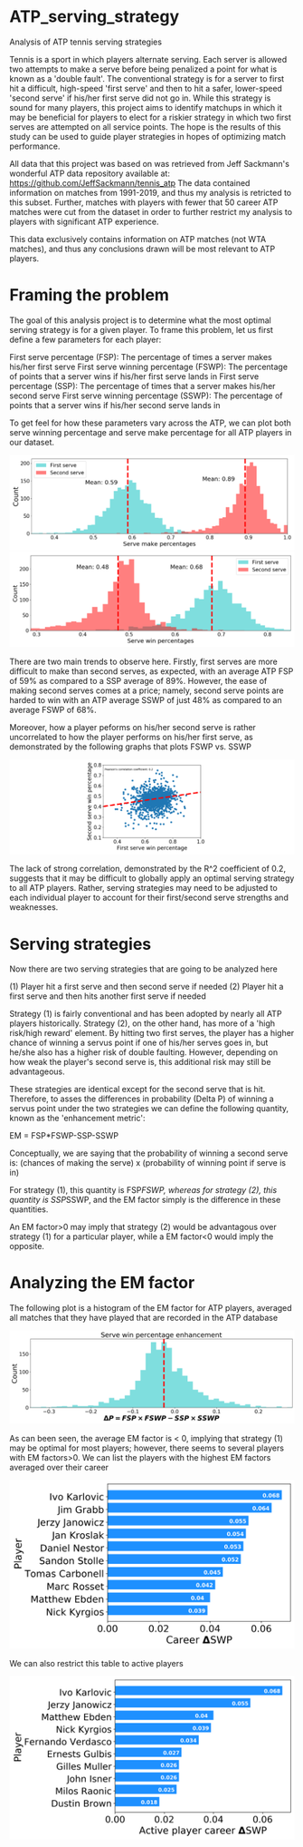 # ATP_serving_strategy
Analysis of ATP tennis serving strategies


Tennis is a sport in which players alternate serving. Each server is allowed two attempts to make a serve before being penalized a point for what is known as a 'double fault'. The conventional strategy is for a server to first hit a difficult, high-speed 'first serve' and then to hit a safer, lower-speed 'second serve' if his/her first serve did not go in. While this strategy is sound for many players, this project aims to identify matchups in which it may be beneficial for players to elect for a riskier strategy in which two first serves are attempted on all service points. The hope is the results of this study can be used to guide player strategies in hopes of optimizing match performance.

All data that this project was based on was retrieved from Jeff Sackmann's wonderful ATP data repository available at: https://github.com/JeffSackmann/tennis_atp
The data contained information on matches from 1991-2019, and thus my analysis is retricted to this subset. Further, matches with players with fewer that 50 career ATP matches were cut from the dataset in order to further restrict my analysis to players with significant ATP experience. 

This data exclusively contains information on ATP matches (not WTA matches), and thus any conclusions drawn will be most relevant to ATP players. 

# Framing the problem

The goal of this analysis project is to determine what the most optimal serving strategy is for a given player. 
To frame this problem, let us first define a few parameters for each player:

First serve percentage (FSP): The percentage of times a server makes his/her first serve
First serve winning percentage (FSWP): The percentage of points that a server wins if his/her first serve lands in
First serve percentage (SSP): The percentage of times that a server makes his/her second serve
First serve winning percentage (SSWP): The percentage of points that a server wins if his/her second serve lands in

To get feel for how these parameters vary across the ATP, we can plot both serve winning percentage and serve make percentage for all ATP players in our dataset. 

![](/data_visualizations/serve_make_percentages_hist.png?raw=true)
![](/data_visualizations/serve_winning_percentages_hist.png?raw=true)

There are two main trends to observe here. Firstly, first serves are more difficult to make than second serves, as expected, with an average ATP FSP of 59% as compared to a SSP average of 89%. However, the ease of making second serves comes at a price; namely, second serve points are harded to win with an ATP average SSWP of just 48% as compared to an average FSWP of 68%. 

Moreover, how a player peforms on his/her second serve is rather uncorrelated to how the player performs on his/her first serve, as demonstrated by the following graphs that plots FSWP vs. SSWP

![](/data_visualizations/first_serve_second_serve_correaltion.png?raw=true)

The lack of strong correlation, demonstrated by the R^2 coefficient of 0.2, suggests that it may be difficult to globally apply an optimal serving strategy to all ATP players. Rather, serving strategies may need to be adjusted to each individual player to account for their first/second serve strengths and weaknesses. 

# Serving strategies

Now there are two serving strategies that are going to be analyzed here

(1) Player hit a first serve and then second serve if needed 
(2) Player hit a first serve and then hits another first serve if needed

Strategy (1) is fairly conventional and has been adopted by nearly all ATP players historically. Strategy (2), on the other hand, has more of a 'high risk/high reward' element. By hitting two first serves, the player has a higher chance of winning a servus point if one of his/her serves goes in, but he/she also has a higher risk of double faulting. However, depending on how weak the player's second serve is, this additional risk may still be advantageous. 

These strategies are identical except for the second serve that is hit. Therefore, to asses the differences in probability (Delta P) of winning a servus point under the two strategies we can define the following quantity, known as the 'enhancement metric':

EM = FSP*FSWP-SSP-SSWP

Conceptually, we are saying that the probability of winning a second serve is: 
(chances of making the serve) x (probability of winning point if serve is in)

For strategy (1), this quantity is FSP*FSWP, whereas for strategy (2), this quantity is SSP*SSWP, and the EM factor simply is the difference in these quantities. 

An EM factor>0 may imply that strategy (2) would be advantagous over strategy (1) for a particular player, while a EM factor<0 would imply the opposite. 

# Analyzing the EM factor

The following plot is a histogram of the EM factor for ATP players, averaged all matches that they have played that are recorded in the ATP database

![](/data_visualizations/ATP_EM.png?raw=true)

As can been seen, the average EM factor is < 0, implying that strategy (1) may be optimal for most players; however, there seems to several players with EM factors>0. We can list the players with the highest EM factors averaged over their career

![](/data_visualizations/career_top_EM.png?raw=true)

We can also restrict this table to active players

![](/data_visualizations/active_player_top_career_EM.png?raw=true)








